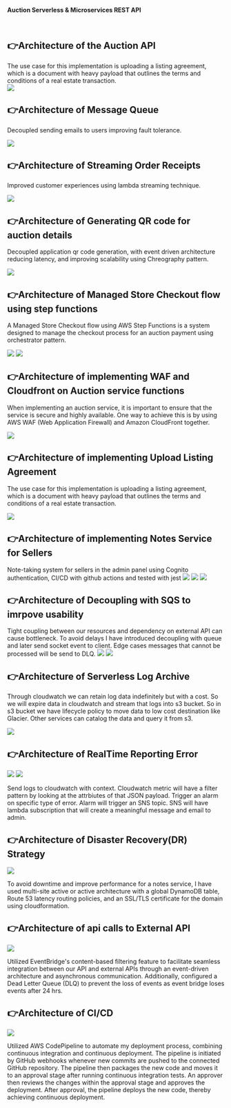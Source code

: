 **Auction Serverless & Microservices REST API**

<br/>

## 👉Architecture of the Auction API

The use case for this implementation is uploading a listing agreement, which is a document with heavy payload that outlines the terms and conditions of a real estate transaction.<br/>
<img src="readmeimages/serverless.png" style="max-width: 100%; height: auto; object-fit: contain;">

## 👉Architecture of Message Queue

Decoupled sending emails to users improving fault tolerance. <br/>

<img src="readmeimages/SQS.png" style="max-width: 100%; height: auto; object-fit: contain;">

## 👉Architecture of Streaming Order Receipts

Improved customer experiences using lambda streaming technique. <br/>

<img src="readmeimages/getReceipt.png" style="max-width: 100%; height: auto; object-fit: contain;">

## 👉Architecture of Generating QR code for auction details

Decoupled application qr code generation, with event driven architecture reducing latency, and improving scalability using Chreography pattern.<br/>

<img src="readmeimages/qrcode.png" style="max-width: 100%; height: auto; object-fit: contain;">

## 👉Architecture of Managed Store Checkout flow using step functions

A Managed Store Checkout flow using AWS Step Functions is a system designed to manage the checkout process for an auction payment using orchestrator pattern. <br/>

<img src="readmeimages/stepfunctions.png" style="max-width: 100%; height: auto; object-fit: contain;">
<img src="readmeimages/stepfunctions2.png" style="max-width: 100%; height: auto; object-fit: contain;">

## 👉Architecture of implementing WAF and Cloudfront on Auction service functions

When implementing an auction service, it is important to ensure that the service is secure and highly available. One way to achieve this is by using AWS WAF (Web Application Firewall) and Amazon CloudFront together. <br/>

<img src="readmeimages/waf.png" style="max-width: 100%; height: auto; object-fit: contain;">

<!-- 👉Architecture of implementing Upload Listing Agreement<br/> -->

## 👉Architecture of implementing Upload Listing Agreement

The use case for this implementation is uploading a listing agreement, which is a document with heavy payload that outlines the terms and conditions of a real estate transaction.<br/>

<img src="readmeimages/largePayload.png" style="max-width: 100%; height: auto; object-fit: contain;">

## 👉Architecture of implementing Notes Service for Sellers

Note-taking system for sellers in the admin panel using Cognito authentication, CI/CD with github actions and tested with jest
<img src="readmeimages/notes.png" style="max-width: 100%; height: auto; object-fit: contain;">
<img src="readmeimages/authentication.png" style="max-width: 100%; height: auto; object-fit: contain;">
<img src="readmeimages/github-action-workflows.png" style="max-width: 100%; height: auto; object-fit: contain;">

## 👉Architecture of Decoupling with SQS to imrpove usability

Tight coupling between our resources and dependency on external API can cause bottleneck. To avoid delays I have introduced decoupling with queue and later send socket event to client. Edge cases messages that cannot be processed will be send to DLQ.
<img src="readmeimages/decoupling.png" style="max-width: 100%; height: auto; object-fit: contain;">
<img src="readmeimages/websockets.png" style="max-width: 100%; height: auto; object-fit: contain;">

## 👉Architecture of Serverless Log Archive

Through cloudwatch we can retain log data indefinitely but with a cost. So we will expire data in cloudwatch and stream
that logs into s3 bucket. So in s3 bucket we have lifecycle policy to move data to low cost destination like Glacier. Other services can catalog the data and query it from s3.

<img src="readmeimages/log-archive.png" style="max-width: 100%; height: auto; object-fit: contain;">

## 👉Architecture of RealTime Reporting Error

<img src="readmeimages/error-reporting.png" style="max-width: 100%; height: auto; object-fit: contain;">
<img src="readmeimages/reported-log-email.png" style="max-width: 100%; height: auto; object-fit: contain;">

Send logs to cloudwatch with context. Cloudwatch metric will have a filter pattern by looking
at the attrbiutes of that JSON payload. Trigger an alarm on specific type of error. Alarm will trigger an SNS topic.
SNS will have lambda subscription that will create a meaningful message and email to admin.

## 👉Architecture of Disaster Recovery(DR) Strategy

<img src="readmeimages/routing.png" style="max-width: 100%; height: auto; object-fit: contain;">

To avoid downtime and improve performance for a notes service, I have used multi-site active or active architecture with a global DynamoDB table, Route 53 latency routing policies, and an SSL/TLS certificate for the domain using cloudformation.

## 👉Architecture of api calls to External API

<img src="readmeimages/external.png" style="max-width: 100%; height: auto; object-fit: contain;">

Utilized EventBridge's content-based filtering feature to facilitate seamless integration between our API and external APIs through an event-driven architecture and asynchronous communication. Additionally, configured a Dead Letter Queue (DLQ) to prevent the loss of events as event bridge loses events after 24 hrs.

## 👉Architecture of CI/CD

<img src="readmeimages/cicd.png" style="max-width: 100%; height: auto; object-fit: contain;">

Utilized AWS CodePipeline to automate my deployment process, combining continuous integration and continuous deployment. The pipeline is initiated by GitHub webhooks whenever new commits are pushed to the connected GitHub repository. The pipeline then packages the new code and moves it to an approval stage after running continuous integration tests. An approver then reviews the changes within the approval stage and approves the deployment. After approval, the pipeline deploys the new code, thereby achieving continuous deployment.
